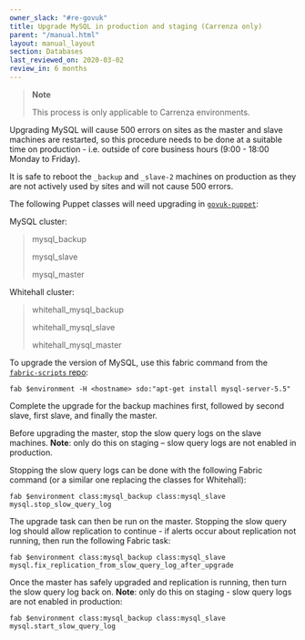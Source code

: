 ```yaml
---
owner_slack: "#re-govuk"
title: Upgrade MySQL in production and staging (Carrenza only)
parent: "/manual.html"
layout: manual_layout
section: Databases
last_reviewed_on: 2020-03-02
review_in: 6 months
---
```


> **Note**
>
> This process is only applicable to Carrenza environments.

Upgrading MySQL will cause 500 errors on sites as the master and slave
machines are restarted, so this procedure needs to be done at a suitable
time on production - i.e. outside of core business hours (9:00 - 18:00
Monday to Friday).

It is safe to reboot the `_backup` and `_slave-2` machines on production
as they are not actively used by sites and will not cause 500 errors.

The following Puppet classes will need upgrading in [`govuk-puppet`](https://github.com/alphagov/govuk-puppet):

MySQL cluster:

> mysql_backup
>
> mysql_slave
>
> mysql_master

Whitehall cluster:

> whitehall_mysql_backup
>
> whitehall_mysql_slave
>
> whitehall_mysql_master

To upgrade the version of MySQL, use this fabric command from the [`fabric-scripts` repo](https://github.com/alphagov/fabric-scripts):

`fab $environment -H <hostname> sdo:"apt-get install mysql-server-5.5"`

Complete the upgrade for the backup machines first, followed by second slave, first slave, and finally the master.

Before upgrading the master, stop the slow query logs on the slave machines. **Note**: only do this on staging – slow query logs are not enabled in production.

Stopping the slow query logs can be done with the following Fabric command (or a similar one replacing the classes for Whitehall):

`fab $environment class:mysql_backup class:mysql_slave mysql.stop_slow_query_log`

The upgrade task can then be run on the master. Stopping the slow query log should allow replication to continue - if alerts occur about replication not running, then run the following Fabric task:

`fab $environment class:mysql_backup class:mysql_slave mysql.fix_replication_from_slow_query_log_after_upgrade`

Once the master has safely upgraded and replication is running, then turn the slow query log back on. **Note**: only do this on staging - slow query logs are not enabled in production:

`fab $environment class:mysql_backup class:mysql_slave mysql.start_slow_query_log`
